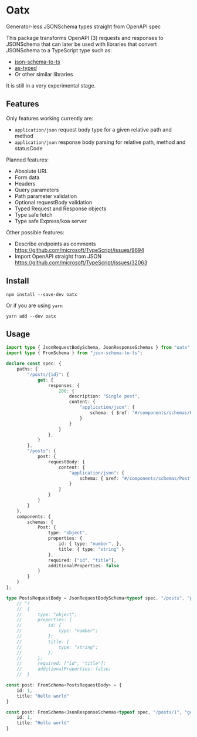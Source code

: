 # Oatx
Generator-less JSONSchema types straight from OpenAPI spec

This package transforms OpenAPI (3) requests and responses to JSONSchema that
can later be used with libraries that convert JSONSchema to a TypeScript type
such as:

* [json-schema-to-ts](https://github.com/ThomasAribart/json-schema-to-ts)
* [as-typed](https://github.com/lbguilherme/as-typed)
* Or other similar libraries

It is still in a very experimental stage.

## Features

Only features working currently are:

* `application/json` request body type for a given relative path and method
* `application/json` response body parsing for relative path, method and statusCode

Planned features:

* Absolute URL
* Form data
* Headers
* Query parameters
* Path parameter validation
* Optional requestBody validation
* Typed Request and Response objects
* Type safe fetch
* Type safe Express/koa server

Other possible features:

* Describe endpoints as comments https://github.com/microsoft/TypeScript/issues/9694
* Import OpenAPI straight from JSON https://github.com/microsoft/TypeScript/issues/32063

## Install

```
npm install --save-dev oatx
```
Or if you are using `yarn`
```
yarn add --dev oatx
```

## Usage

```ts
import type { JsonRequestBodySchema, JsonResponseSchemas } from "oatx";
import type { FromSchema } from "json-schema-to-ts";

declare const spec: {
    paths: {
        "/posts/{id}": {
            get: {
                responses: {
                    200: {
                        description: "Single post",
                        content: {
                            "application/json": {
                                schema: { $ref: "#/components/schemas/Post" }
                            }
                        }
                    }
                },
            }
        },
        "/posts": {
            post: {
                requestBody: {
                    content: {
                        "application/json": {
                            schema: { $ref: "#/components/schemas/Post" }
                        }
                    }
                }
            }
        }
    },
    components: {
        schemas: {
            Post: {
                type: "object",
                properties: {
                    id: { type: "number", },
                    title: { type: "string" }
                },
                required: ["id", "title"],
                additionalProperties: false
            }
        }
    }
};

type PostsRequestBody = JsonRequestBodySchema<typeof spec, "/posts", "post">
    // ^?
    //  {
    //      type: "object";
    //      properties: {
    //          id: {
    //              type: "number";
    //          };
    //          title: {
    //              type: "string";
    //          };
    //      };
    //      required: ["id", "title"];
    //      additionalProperties: false;
    //  }

const post: FromSchema<PostsRequestBody> = {
    id: 1,
    title: "Hello world"
}

const post: FromSchema<JsonResponseSchemas<typeof spec, "/posts/1", "get">[200]> = {
    id: 1,
    title: "Hello world"
}
```